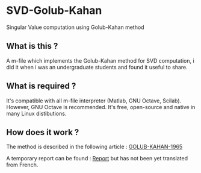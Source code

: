 # SVD-Golub-Kahan
Singular Value computation using Golub-Kahan method

## What is this ?

A m-file which implements the Golub-Kahan method for SVD computation, i did it when i was an undergraduate students and found it useful to share.

## What is required ?

It's compatible with all m-file interpreter (Matlab, GNU Octave, Scilab).
However, GNU Octave is recommended. It's free, open-source and native in many Linux distibutions.

## How does it work ?

The method is described in the following article : [GOLUB-KAHAN-1965](./GOLUB-KAHAN-1965.pdf)

A temporary report can be found : [Report](./report.odt) but has not been yet translated from French.
